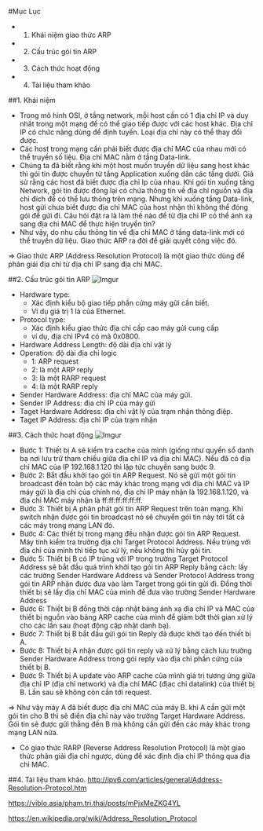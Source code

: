#Mục Lục
- 1. Khái niệm giao thức ARP
- 2. Cấu trúc gói tin ARP
- 3. Cách thức hoạt động
- 4. Tài liệu tham khảo

##1. Khái niệm
- Trong mô hình OSI, ở tầng network, mỗi host cần có 1 địa chỉ IP và duy nhất trong một mạng để có thể giao tiếp được với các host khác. Địa chỉ IP có chức năng dùng để định tuyến. Loại địa chỉ này có thể thay đổi được.
- Các host trong mạng cần phải biết được địa chỉ MAC của nhau mới có thể truyền số liệu. Địa chỉ MAC nằm ở tầng Data-link.
- Chúng ta đã biết rằng khi một host muốn truyền dữ liệu sang host khác thì gói tin được chuyển từ tầng Application xuống dần các tầng dưới. Giả sử rằng các host đã biết được địa chỉ Ip của nhau. Khi gói tin xuống tầng Network, gói tin được đóng lại có chứa thông tin về địa chỉ nguồn và địa chỉ đích để có thể lưu thông trên mạng. Nhưng khi xuống tầng Data-link, host gửi chưa biết được địa chỉ MAC của host nhận thì không thể đóng gói để gửi đi. Câu hỏi đặt ra là làm thế nào để từ địa chỉ IP có thể ánh xạ sang địa chỉ MAC để thực hiện truyền tin?
- Như vậy, do nhu cầu thông tin về địa chỉ MAC ở tầng data-link mới có thể truyền dữ liệu. Giao thức ARP ra đời để giải quyết công việc đó.

=> Giao thức ARP (Address Resolution Protocol) là một giao thức dùng để phân giải địa chỉ từ địa chỉ IP sang địa chỉ MAC.

##2. Cấu trúc gói tin ARP
![Imgur](http://i.imgur.com/20mCdXF.png)

- Hardware type: 
	- Xác định kiểu bộ giao tiếp phần cứng máy gửi cần biết.
	- Ví dụ giá trị 1 là của Ethernet.
- Protocol type: 
	- Xác định kiểu giao thức địa chỉ cấp cao máy gửi cung cấp
	- ví dụ, địa chỉ IPv4 có mã 0x0800.
- Hardware Address Length: độ dài địa chỉ vật lý
- Operation: độ dài địa chỉ logic
	- 1: ARP request
	- 2: là một ARP reply
	- 3: là một RARP request 
	- 4: là một RARP reply
- Sender Hardware Address: địa chỉ MAC của máy gửi.
- Sender IP Address: địa chỉ IP của máy gửi
- Taget Hardware Address: địa chỉ vật lý của trạm nhận thông điệp.
- Taget IP Address: địa chỉ IP của trạm nhận

##3. Cách thức hoạt động
![Imgur](http://i.imgur.com/v6myh6s.png)  

- Bước 1: Thiết bị A sẽ kiểm tra cache của mình (giống như quyển sổ danh bạ nơi lưu trữ tham chiếu giữa địa chỉ IP và địa chỉ MAC). Nếu đã có địa chỉ MAC của IP 192.168.1.120 thì lập tức chuyển sang bước 9.
- Bước 2: Bắt đầu khởi tạo gói tin ARP Request. Nó sẽ gửi một gói tin broadcast đến toàn bộ các máy khác trong mạng với địa chỉ MAC và IP máy gửi là địa chỉ của chính nó, địa chỉ IP máy nhận là 192.168.1.120, và địa chỉ MAC máy nhận là ff:ff:ff:ff:ff:ff.
- Bước 3: Thiết bị A phân phát gói tin ARP Request trên toàn mạng. Khi switch nhận được gói tin broadcast nó sẽ chuyển gói tin này tới tất cả các máy trong mạng LAN đó.
- Bước 4: Các thiết bị trong mạng đều nhận được gói tin ARP Request. Máy tính kiểm tra trường địa chỉ Target Protocol Address. Nếu trùng với địa chỉ của mình thì tiếp tục xử lý, nếu không thì hủy gói tin.
- Bước 5: Thiết bị B có IP trùng với IP trong trường Target Protocol Address sẽ bắt đầu quá trình khởi tạo gói tin ARP Reply bằng cách:
lấy các trường Sender Hardware Address và Sender Protocol Address trong gói tin ARP nhận được đưa vào làm Target trong gói tin gửi đi.
Đồng thời thiết bị sẽ lấy địa chỉ MAC của mình để đưa vào trường Sender Hardware Address
- Bước 6: Thiết bị B đồng thời cập nhật bảng ánh xạ địa chỉ IP và MAC của thiết bị nguồn vào bảng ARP cache của mình để giảm bớt thời gian xử lý cho các lần sau (hoạt động cập nhật danh bạ).
- Bước 7: Thiết bị B bắt đầu gửi gói tin Reply đã được khởi tạo đến thiết bị A.
- Bước 8: Thiết bị A nhận được gói tin reply và xử lý bằng cách lưu trường Sender Hardware Address trong gói reply vào địa chỉ phần cứng của thiết bị B.
- Bước 9: Thiết bị A update vào ARP cache của mình giá trị tương ứng giữa địa chỉ IP (địa chỉ network) và địa chỉ MAC (địac chỉ datalink) của thiết bị B. Lần sau sẽ không còn cần tới request.

=> Như vậy máy A đã biết được địa chỉ MAC của máy B. khi A cần gửi một gói tin cho B thì sẽ điền địa chỉ này vào trường Target Hardware Address. Gói tin sẽ được gửi thằng đến B mà không cần gửi đến các máy khác trong mạng LAN nữa.

- Có giao thức RARP (Reverse Address Resolution Protocol) là một giao thức phân giải địa chỉ ngược, dùng để xác định địa chỉ IP thông qua địa chỉ MAC.

##4. Tài liệu tham khảo.
http://ipv6.com/articles/general/Address-Resolution-Protocol.htm

https://viblo.asia/pham.tri.thai/posts/mPjxMeZKG4YL

https://en.wikipedia.org/wiki/Address_Resolution_Protocol